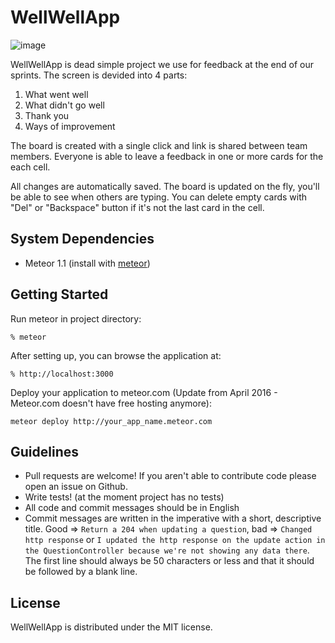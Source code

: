 WellWellApp
===========

![image](https://cloud.githubusercontent.com/assets/1477672/14923210/c47fa2ec-0df0-11e6-9480-af814e57d223.png)

WellWellApp is dead simple project we use for feedback at the end of our sprints. The screen is devided into 4 parts:

1. What went well
2. What didn't go well
3. Thank you
4. Ways of improvement

The board is created with a single click and link is shared between team members. Everyone is able to leave a feedback in one or more cards for the each cell.

All changes are automatically saved. The board is updated on the fly, you'll be able to see when others are typing. You can delete empty cards with "Del" or "Backspace" button if it's not the last card in the cell.

System Dependencies
-------------------

- Meteor 1.1 (install with [meteor](http://www.meteor.com))

Getting Started
---------------

Run meteor in project directory:

    % meteor

After setting up, you can browse the application at:

    % http://localhost:3000

Deploy your application to meteor.com (Update from April 2016 - Meteor.com doesn't have free hosting anymore):

    meteor deploy http://your_app_name.meteor.com


Guidelines
----------
- Pull requests are welcome! If you aren't able to contribute code please open an issue on Github.
- Write tests! (at the moment project has no tests)
- All code and commit messages should be in English
- Commit messages are written in the imperative with a short, descriptive title. Good => `Return a 204 when updating a question`, bad => `Changed http response` or `I updated the http response on the update action in the QuestionController because we're not showing any data there`. The first line should always be 50 characters or less and that it should be followed by a blank line.

License
-------
WellWellApp is distributed under the MIT license.
